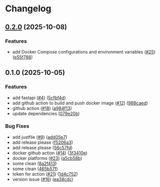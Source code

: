 # Changelog

## [0.2.0](https://github.com/julienpillaud/levindorge/compare/0.1.0...0.2.0) (2025-10-08)


### Features

* add Docker Compose configurations and environment variables ([#25](https://github.com/julienpillaud/levindorge/issues/25)) ([e55f788](https://github.com/julienpillaud/levindorge/commit/e55f78834267f946704a20a41938e172da1b59ef))

## 0.1.0 (2025-10-05)


### Features

* add fastapi ([#4](https://github.com/julienpillaud/levindorge/issues/4)) ([5cfbf4d](https://github.com/julienpillaud/levindorge/commit/5cfbf4d3cf05589db33eaadaf5588b6245b9ffef))
* add github action to build and push docker image ([#12](https://github.com/julienpillaud/levindorge/issues/12)) ([988caed](https://github.com/julienpillaud/levindorge/commit/988caed2baed7e47ebfa91f599df855cdd215bb8))
* github action ([#18](https://github.com/julienpillaud/levindorge/issues/18)) ([a984f13](https://github.com/julienpillaud/levindorge/commit/a984f135b01ac868775a7f4b845c1192b5faeea6))
* update dependencies ([079e20b](https://github.com/julienpillaud/levindorge/commit/079e20bc187e03928267b28723e510ce4aec7076))


### Bug Fixes

* add justfile ([#9](https://github.com/julienpillaud/levindorge/issues/9)) ([add05e7](https://github.com/julienpillaud/levindorge/commit/add05e7dbc49b54ac1ed21c246ee4f4b98b694c1))
* add release please ([f5206a3](https://github.com/julienpillaud/levindorge/commit/f5206a38e1ed3ca7dbd21bc22aae203c15c38a37))
* add release please ([56c57fd](https://github.com/julienpillaud/levindorge/commit/56c57fd112c323460adf14eb6e772521c6e9c1b6))
* docker github action ([#14](https://github.com/julienpillaud/levindorge/issues/14)) ([3f3410e](https://github.com/julienpillaud/levindorge/commit/3f3410eef28394fe83276c7764a7021bcc7ed2a2))
* docker platforms ([#23](https://github.com/julienpillaud/levindorge/issues/23)) ([a5cb58b](https://github.com/julienpillaud/levindorge/commit/a5cb58bf1b2b68bee3a1e0be268936750f82b2f5))
* some clean ([8a2f413](https://github.com/julienpillaud/levindorge/commit/8a2f413553d673bb6974608c87217452ec1a5957))
* some clean ([465b57f](https://github.com/julienpillaud/levindorge/commit/465b57f1d237b2cb40c913b26c14a434968493bf))
* token for action ([#21](https://github.com/julienpillaud/levindorge/issues/21)) ([1d4c752](https://github.com/julienpillaud/levindorge/commit/1d4c7522f5b26742f455af7e08e669d980a5b5aa))
* version issue ([#16](https://github.com/julienpillaud/levindorge/issues/16)) ([ea38cdc](https://github.com/julienpillaud/levindorge/commit/ea38cdcf89f783df15ee1904d89844c706e106bf))
